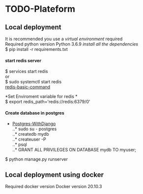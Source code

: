 # TODO-Plateform

## Local deployment

It is recommended you use a *virtual environment* required   
Required python version Python 3.6.9
*install all the dependencies*  
$ pip install -r requirements.txt  

#### start redis server
$ services start redis  
or  
$ sudo systemctl start redis  
[redis-basic-command](https://www.tutorialspoint.com/redis/redis_commands.htm#:~:text=To%20start%20Redis%20client%2C%20open,you%20can%20run%20any%20command.&text=In%20the%20above%20example%2C%20we,server%20is%20running%20or%20not.)  

*Set Enviroment variable for redis *  
$ export redis_path='redis://redis:6379/0'  

#### Create database in postgres
* [Postgres-WithDjango](https://www.digitalocean.com/community/tutorials/how-to-install-and-configure-django-with-postgres-nginx-and-gunicorn)  
..* sudo su - postgres  
..* createdb mydb  
..* createuser -P  
..* psql  
..* GRANT ALL PRIVILEGES ON DATABASE mydb TO myuser;



$ python manage.py runserver  





## Local deployment using docker
Required docker version Docker version 20.10.3 



